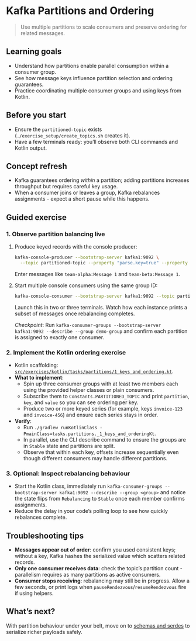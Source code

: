 # Kafka Partitions and Ordering

> Use multiple partitions to scale consumers and preserve ordering for related messages.

## Learning goals
- Understand how partitions enable parallel consumption within a consumer group.
- See how message keys influence partition selection and ordering guarantees.
- Practice coordinating multiple consumer groups and using keys from Kotlin.

## Before you start
- Ensure the `partitioned-topic` exists (`./exercise_setup/create_topics.sh` creates it).
- Have a few terminals ready: you’ll observe both CLI commands and Kotlin output.

## Concept refresh
- Kafka guarantees ordering _within_ a partition; adding partitions increases throughput but requires careful key usage.
- When a consumer joins or leaves a group, Kafka rebalances assignments - expect a short pause while this happens.

## Guided exercise

### 1. Observe partition balancing live
1. Produce keyed records with the console producer:
   ```bash
   kafka-console-producer --bootstrap-server kafka1:9092 \
     --topic partitioned-topic --property "parse.key=true" --property "key.separator=:"
   ```
   Enter messages like `team-alpha:Message 1` and `team-beta:Message 1`.

2. Start multiple console consumers using the same group ID:
   ```bash
   kafka-console-consumer --bootstrap-server kafka1:9092 --topic partitioned-topic --group demo-group
   ```
   Launch this in two or three terminals. Watch how each instance prints a subset of messages once rebalancing completes.

   _Checkpoint_: Run `kafka-consumer-groups --bootstrap-server kafka1:9092 --describe --group demo-group` and confirm each partition is assigned to exactly one consumer.

### 2. Implement the Kotlin ordering exercise
- Kotlin scaffolding: [`src/exercises/kotlin/tasks/partitions/1_keys_and_ordering.kt`](../src/exercises/kotlin/tasks/partitions/1_keys_and_ordering.kt).
- **What to implement**:
  - Spin up three consumer groups with at least two members each using the provided helper classes or plain consumers.
  - Subscribe them to `Constants.PARTITIONED_TOPIC` and print `partition`, `key`, and `value` so you can see ordering per key.
  - Produce two or more keyed series (for example, keys `invoice-123` and `invoice-456`) and ensure each series stays in order.
- **Verify**:
  - Run `./gradlew runKotlinClass -PmainClass=tasks.partitions._1_keys_and_orderingKt`.
  - In parallel, use the CLI describe command to ensure the groups are in `Stable` state and partitions are split.
  - Observe that within each key, offsets increase sequentially even though different consumers may handle different partitions.

### 3. Optional: Inspect rebalancing behaviour
- Start the Kotlin class, immediately run `kafka-consumer-groups --bootstrap-server kafka1:9092 --describe --group <group>` and notice the state flips from `Rebalancing` to `Stable` once each member confirms assignments.
- Reduce the delay in your code’s polling loop to see how quickly rebalances complete.

## Troubleshooting tips
- **Messages appear out of order**: confirm you used consistent keys; without a key, Kafka hashes the serialized value which scatters related records.
- **Only one consumer receives data**: check the topic’s partition count - parallelism requires as many partitions as active consumers.
- **Consumer stops receiving**: rebalancing may still be in progress. Allow a few seconds, or print logs when `pauseRendezvous`/`resumeRendezvous` fire if using helpers.

## What’s next?
With partition behaviour under your belt, move on to [schemas and serdes](4_schemas_and_serdes.md) to serialize richer payloads safely.
